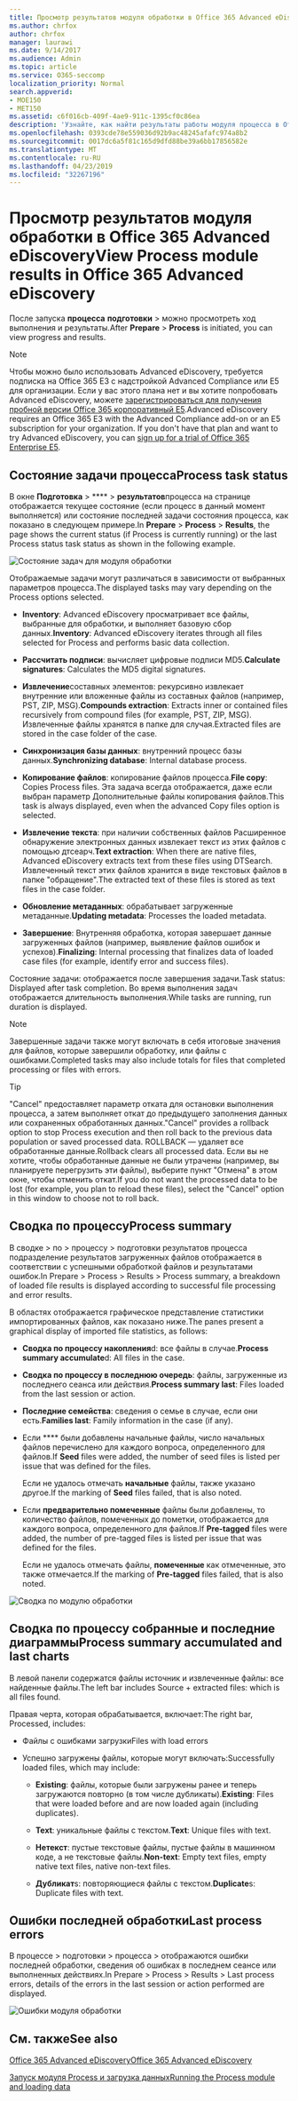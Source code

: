 ```yaml
---
title: Просмотр результатов модуля обработки в Office 365 Advanced eDiscovery
ms.author: chrfox
author: chrfox
manager: laurawi
ms.date: 9/14/2017
ms.audience: Admin
ms.topic: article
ms.service: O365-seccomp
localization_priority: Normal
search.appverid:
- MOE150
- MET150
ms.assetid: c6f016cb-409f-4ae9-911c-1395cf0c86ea
description: 'Узнайте, как найти результаты работы модуля процесса в Office 365 Advanced eDiscovery, в том числе состояние задачи и сводка по процессам.  '
ms.openlocfilehash: 0393cde78e559036d92b9ac48245afafc974a8b2
ms.sourcegitcommit: 0017dc6a5f81c165d9dfd88be39a6bb17856582e
ms.translationtype: MT
ms.contentlocale: ru-RU
ms.lasthandoff: 04/23/2019
ms.locfileid: "32267196"
---
```

# <a name="view-process-module-results-in-office-365-advanced-ediscovery"></a><span data-ttu-id="a6ebb-103">Просмотр результатов модуля обработки в Office 365 Advanced eDiscovery</span><span class="sxs-lookup"><span data-stu-id="a6ebb-103">View Process module results in Office 365 Advanced eDiscovery</span></span>

<span data-ttu-id="a6ebb-104">После запуска **процесса** **подготовки** \> можно просмотреть ход выполнения и результаты.</span><span class="sxs-lookup"><span data-stu-id="a6ebb-104">After **Prepare** \> **Process** is initiated, you can view progress and results.</span></span> 
  
> [!NOTE]
> <span data-ttu-id="a6ebb-p101">Чтобы можно было использовать Advanced eDiscovery, требуется подписка на Office 365 E3 с надстройкой Advanced Compliance или E5 для организации. Если у вас этого плана нет и вы хотите попробовать Advanced eDiscovery, можете [зарегистрироваться для получения пробной версии Office 365 корпоративный E5](https://go.microsoft.com/fwlink/p/?LinkID=698279).</span><span class="sxs-lookup"><span data-stu-id="a6ebb-p101">Advanced eDiscovery requires an Office 365 E3 with the Advanced Compliance add-on or an E5 subscription for your organization. If you don't have that plan and want to try Advanced eDiscovery, you can [sign up for a trial of Office 365 Enterprise E5](https://go.microsoft.com/fwlink/p/?LinkID=698279).</span></span> 
  
## <a name="process-task-status"></a><span data-ttu-id="a6ebb-107">Состояние задачи процесса</span><span class="sxs-lookup"><span data-stu-id="a6ebb-107">Process task status</span></span>

<span data-ttu-id="a6ebb-108">В окне **Подготовка** \> \*\*\*\* \> **результатов**процесса на странице отображается текущее состояние (если процесс в данный момент выполняется) или состояние последней задачи состояния процесса, как показано в следующем примере.</span><span class="sxs-lookup"><span data-stu-id="a6ebb-108">In **Prepare** \> **Process** \> **Results**, the page shows the current status (if Process is currently running) or the last Process status task status as shown in the following example.</span></span>
  
![Состояние задач для модуля обработки](media/9430f9e7-a4dd-47c7-ac2e-2c6a60fc948b.png)
  
<span data-ttu-id="a6ebb-110">Отображаемые задачи могут различаться в зависимости от выбранных параметров процесса.</span><span class="sxs-lookup"><span data-stu-id="a6ebb-110">The displayed tasks may vary depending on the Process options selected.</span></span> 
  
- <span data-ttu-id="a6ebb-111">**Inventory**: Advanced eDiscovery просматривает все файлы, выбранные для обработки, и выполняет базовую сбор данных.</span><span class="sxs-lookup"><span data-stu-id="a6ebb-111">**Inventory**: Advanced eDiscovery iterates through all files selected for Process and performs basic data collection.</span></span>
    
- <span data-ttu-id="a6ebb-112">**Рассчитать подписи**: вычисляет цифровые подписи MD5.</span><span class="sxs-lookup"><span data-stu-id="a6ebb-112">**Calculate signatures**: Calculates the MD5 digital signatures.</span></span>
    
- <span data-ttu-id="a6ebb-113">**Извлечение**составных элементов: рекурсивно извлекает внутренние или вложенные файлы из составных файлов (например, PST, ZIP, MSG).</span><span class="sxs-lookup"><span data-stu-id="a6ebb-113">**Compounds extraction**: Extracts inner or contained files recursively from compound files (for example, PST, ZIP, MSG).</span></span> <span data-ttu-id="a6ebb-114">Извлеченные файлы хранятся в папке для случая.</span><span class="sxs-lookup"><span data-stu-id="a6ebb-114">Extracted files are stored in the case folder of the case.</span></span>
    
- <span data-ttu-id="a6ebb-115">**Синхронизация базы данных**: внутренний процесс базы данных.</span><span class="sxs-lookup"><span data-stu-id="a6ebb-115">**Synchronizing database**: Internal database process.</span></span>
    
- <span data-ttu-id="a6ebb-116">**Копирование файлов**: копирование файлов процесса.</span><span class="sxs-lookup"><span data-stu-id="a6ebb-116">**File copy**: Copies Process files.</span></span> <span data-ttu-id="a6ebb-117">Эта задача всегда отображается, даже если выбран параметр Дополнительные файлы копирования файлов.</span><span class="sxs-lookup"><span data-stu-id="a6ebb-117">This task is always displayed, even when the advanced Copy files option is selected.</span></span>
    
- <span data-ttu-id="a6ebb-118">**Извлечение текста**: при наличии собственных файлов Расширенное обнаружение электронных данных извлекает текст из этих файлов с помощью дтсеарч.</span><span class="sxs-lookup"><span data-stu-id="a6ebb-118">**Text extraction**: When there are native files, Advanced eDiscovery extracts text from these files using DTSearch.</span></span> <span data-ttu-id="a6ebb-119">Извлеченный текст этих файлов хранится в виде текстовых файлов в папке "обращение".</span><span class="sxs-lookup"><span data-stu-id="a6ebb-119">The extracted text of these files is stored as text files in the case folder.</span></span>
    
- <span data-ttu-id="a6ebb-120">**Обновление метаданных**: обрабатывает загруженные метаданные.</span><span class="sxs-lookup"><span data-stu-id="a6ebb-120">**Updating metadata**: Processes the loaded metadata.</span></span> 
    
- <span data-ttu-id="a6ebb-121">**Завершение**: Внутренняя обработка, которая завершает данные загруженных файлов (например, выявление файлов ошибок и успехов).</span><span class="sxs-lookup"><span data-stu-id="a6ebb-121">**Finalizing**: Internal processing that finalizes data of loaded case files (for example, identify error and success files).</span></span> 
    
<span data-ttu-id="a6ebb-122">Состояние задачи: отображается после завершения задачи.</span><span class="sxs-lookup"><span data-stu-id="a6ebb-122">Task status: Displayed after task completion.</span></span> <span data-ttu-id="a6ebb-123">Во время выполнения задач отображается длительность выполнения.</span><span class="sxs-lookup"><span data-stu-id="a6ebb-123">While tasks are running, run duration is displayed.</span></span>
  
> [!NOTE]
> <span data-ttu-id="a6ebb-124">Завершенные задачи также могут включать в себя итоговые значения для файлов, которые завершили обработку, или файлы с ошибками.</span><span class="sxs-lookup"><span data-stu-id="a6ebb-124">Completed tasks may also include totals for files that completed processing or files with errors.</span></span> 
  
> [!TIP]
> <span data-ttu-id="a6ebb-125">"Cancel" предоставляет параметр отката для остановки выполнения процесса, а затем выполняет откат до предыдущего заполнения данных или сохраненных обработанных данных.</span><span class="sxs-lookup"><span data-stu-id="a6ebb-125">"Cancel" provides a rollback option to stop Process execution and then roll back to the previous data population or saved processed data.</span></span> <span data-ttu-id="a6ebb-126">ROLLBACK — удаляет все обработанные данные.</span><span class="sxs-lookup"><span data-stu-id="a6ebb-126">Rollback clears all processed data.</span></span> <span data-ttu-id="a6ebb-127">Если вы не хотите, чтобы обработанные данные не были утрачены (например, вы планируете перегрузить эти файлы), выберите пункт "Отмена" в этом окне, чтобы отменить откат.</span><span class="sxs-lookup"><span data-stu-id="a6ebb-127">If you do not want the processed data to be lost (for example, you plan to reload these files), select the "Cancel" option in this window to choose not to roll back.</span></span> 
  
## <a name="process-summary"></a><span data-ttu-id="a6ebb-128">Сводка по процессу</span><span class="sxs-lookup"><span data-stu-id="a6ebb-128">Process summary</span></span>

<span data-ttu-id="a6ebb-129">В сводке \> по \> процессу \> подготовки результатов процесса подразделение результатов загруженных файлов отображается в соответствии с успешными обработкой файлов и результатами ошибок.</span><span class="sxs-lookup"><span data-stu-id="a6ebb-129">In Prepare \> Process \> Results \> Process summary, a breakdown of loaded file results is displayed according to successful file processing and error results.</span></span>
  
<span data-ttu-id="a6ebb-130">В областях отображается графическое представление статистики импортированных файлов, как показано ниже.</span><span class="sxs-lookup"><span data-stu-id="a6ebb-130">The panes present a graphical display of imported file statistics, as follows:</span></span>
  
- <span data-ttu-id="a6ebb-131">**Сводка по процессу накопления**d: все файлы в случае.</span><span class="sxs-lookup"><span data-stu-id="a6ebb-131">**Process summary accumulate**d: All files in the case.</span></span>
    
- <span data-ttu-id="a6ebb-132">**Сводка по процессу в последнюю очередь**: файлы, загруженные из последнего сеанса или действия.</span><span class="sxs-lookup"><span data-stu-id="a6ebb-132">**Process summary last**: Files loaded from the last session or action.</span></span> 
    
- <span data-ttu-id="a6ebb-133">**Последние семейства**: сведения о семье в случае, если они есть.</span><span class="sxs-lookup"><span data-stu-id="a6ebb-133">**Families last**: Family information in the case (if any).</span></span>
    
- <span data-ttu-id="a6ebb-134">Если \*\*\*\* были добавлены начальные файлы, число начальных файлов перечислено для каждого вопроса, определенного для файлов.</span><span class="sxs-lookup"><span data-stu-id="a6ebb-134">If **Seed** files were added, the number of seed files is listed per issue that was defined for the files.</span></span> 
    
    <span data-ttu-id="a6ebb-135">Если не удалось отмечать **начальные** файлы, также указано другое.</span><span class="sxs-lookup"><span data-stu-id="a6ebb-135">If the marking of **Seed** files failed, that is also noted.</span></span> 
    
- <span data-ttu-id="a6ebb-136">Если **предварительно помеченные** файлы были добавлены, то количество файлов, помеченных до пометки, отображается для каждого вопроса, определенного для файлов.</span><span class="sxs-lookup"><span data-stu-id="a6ebb-136">If **Pre-tagged** files were added, the number of pre-tagged files is listed per issue that was defined for the files.</span></span> 
    
    <span data-ttu-id="a6ebb-137">Если не удалось отмечать файлы, **помеченные** как отмеченные, это также отмечается.</span><span class="sxs-lookup"><span data-stu-id="a6ebb-137">If the marking of **Pre-tagged** files failed, that is also noted.</span></span> 
    
![Сводка по модулю обработки](media/2086a691-9e3d-4117-beb2-a5c3a9a4cc94.png)
  
## <a name="process-summary-accumulated-and-last-charts"></a><span data-ttu-id="a6ebb-139">Сводка по процессу собранные и последние диаграммы</span><span class="sxs-lookup"><span data-stu-id="a6ebb-139">Process summary accumulated and last charts</span></span>

<span data-ttu-id="a6ebb-140">В левой панели содержатся файлы источник и извлеченные файлы: все найденные файлы.</span><span class="sxs-lookup"><span data-stu-id="a6ebb-140">The left bar includes Source + extracted files: which is all files found.</span></span> 
  
<span data-ttu-id="a6ebb-141">Правая черта, которая обрабатывается, включает:</span><span class="sxs-lookup"><span data-stu-id="a6ebb-141">The right bar, Processed, includes:</span></span>
  
- <span data-ttu-id="a6ebb-142">Файлы с ошибками загрузки</span><span class="sxs-lookup"><span data-stu-id="a6ebb-142">Files with load errors</span></span>
    
- <span data-ttu-id="a6ebb-143">Успешно загружены файлы, которые могут включать:</span><span class="sxs-lookup"><span data-stu-id="a6ebb-143">Successfully loaded files, which may include:</span></span> 
    
  - <span data-ttu-id="a6ebb-144">**Existing**: файлы, которые были загружены ранее и теперь загружаются повторно (в том числе дубликаты).</span><span class="sxs-lookup"><span data-stu-id="a6ebb-144">**Existing**: Files that were loaded before and are now loaded again (including duplicates).</span></span>
    
  - <span data-ttu-id="a6ebb-145">**Text**: уникальные файлы с текстом.</span><span class="sxs-lookup"><span data-stu-id="a6ebb-145">**Text**: Unique files with text.</span></span>
    
  - <span data-ttu-id="a6ebb-146">**Нетекст**: пустые текстовые файлы, пустые файлы в машинном коде, а не текстовые файлы.</span><span class="sxs-lookup"><span data-stu-id="a6ebb-146">**Non-text**: Empty text files, empty native text files, native non-text files.</span></span> 
    
  - <span data-ttu-id="a6ebb-147">**Дубликат**s: повторяющиеся файлы с текстом.</span><span class="sxs-lookup"><span data-stu-id="a6ebb-147">**Duplicate**s: Duplicate files with text.</span></span>
    
## <a name="last-process-errors"></a><span data-ttu-id="a6ebb-148">Ошибки последней обработки</span><span class="sxs-lookup"><span data-stu-id="a6ebb-148">Last process errors</span></span>

<span data-ttu-id="a6ebb-149">В процессе \> подготовки \> процесса \> отображаются ошибки последней обработки, сведения об ошибках в последнем сеансе или выполненных действиях.</span><span class="sxs-lookup"><span data-stu-id="a6ebb-149">In Prepare \> Process \> Results \> Last process errors, details of the errors in the last session or action performed are displayed.</span></span>
  
![Ошибки модуля обработки](media/4771d0f4-4217-445a-9ba4-8b6541c5ad09.png)
  
## <a name="see-also"></a><span data-ttu-id="a6ebb-151">См. также</span><span class="sxs-lookup"><span data-stu-id="a6ebb-151">See also</span></span>

[<span data-ttu-id="a6ebb-152">Office 365 Advanced eDiscovery</span><span class="sxs-lookup"><span data-stu-id="a6ebb-152">Office 365 Advanced eDiscovery</span></span>](office-365-advanced-ediscovery.md)
  
[<span data-ttu-id="a6ebb-153">Запуск модуля Process и загрузка данных</span><span class="sxs-lookup"><span data-stu-id="a6ebb-153">Running the Process module and loading data</span></span>](run-the-process-module-and-load-data-in-advanced-ediscovery.md)

